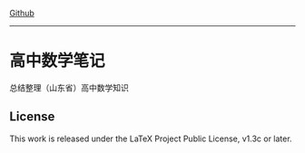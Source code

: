 <!-- Author : Runze Sun-->
<!-- Email: fihyer@me.com -->

[Github](https://github.com/fihyer/MathBook)

-------

# 高中数学笔记

总结整理（山东省）高中数学知识

## License

This work is released under the LaTeX Project Public License, v1.3c or later.


